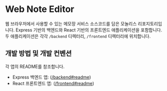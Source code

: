 # Web Note Editor

웹 브라우저에서 사용할 수 있는 메모장 서비스 소스코드를 담은 모놀리스 리포지토리입니다.
Express 기반의 백엔드와 React 기반의 프론트엔드 애플리케이션을 포함합니다.
두 애플리케이션은 각각 `/backend` 디렉터리, `/frontend` 디렉터리에 위치합니다.

## 개발 방법 및 개발 컨벤션

각 앱의 README를 참조합니다.

- Express 백엔드 앱: ([/backend#readme](./backend#readme))
- React 프론트엔드 앱: ([/frontend#readme](./frontend#readme))

